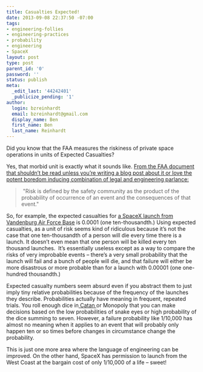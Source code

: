 ```yaml
---
title: Casualties Expected!
date: 2013-09-08 22:37:50 -07:00
tags:
- engineering-follies
- engineering-practices
- probability
- engineering
- SpaceX
layout: post
type: post
parent_id: '0'
password: ''
status: publish
meta:
  _edit_last: '44242401'
  _publicize_pending: '1'
author:
  login: bzreinhardt
  email: bzreinhardt@gmail.com
  display_name: Ben
  first_name: Ben
  last_name: Reinhardt
---
```


<p>Did you know that the FAA measures the riskiness of private space operations in units of Expected Casualties?</p>
<p>Yes, that morbid unit is exactly what it sounds like. <a href="http://www.faa.gov/about/office_org/headquarters_offices/ast/licenses_permits/media/Ac4311fn.pdf" target="_blank">From the FAA document that shouldn’t be read unless you’re writing a blog post about it or love the potent boredom inducing combination of legal and engineering parlance:</a></p>
<blockquote><p> "Risk is defined by the safety community as the product of the probability of occurrence of an event and the consequences of that event."</p></blockquote>
<p>So, for example, the expected casualties for <a href="http://www.spacepolicyonline.com/news/faa-grants-safety-waiver-to-spacex-for-west-coast-launch" target="_blank">a SpaceX launch from Vandenburg Air Force Base</a> is 0.0001 (one ten-thousandth.) Using expected casualties, as a unit of risk seems kind of ridiculous because it’s not the case that one ten-thousandth of a person will die every time there is a launch. It doesn’t even mean that one person will be killed every ten thousand launches.  It’s essentially useless except as a way to compare the risks of very improbable events – there’s a very small probability that the launch will fail and a bunch of people will die, and that failure will either be more disastrous or more probable than for a launch with 0.00001 (one one-hundred thousandth.)</p>
<p>Expected casualty numbers seem absurd even if you abstract them to just imply tiny relative probabilities because of the frequency of the launches they describe. Probabilities actually have meaning in frequent, repeated trials. You roll enough dice in<a href="http://en.wikipedia.org/wiki/Settlers_of_Catan" target="_blank"> Catan </a>or Monopoly that you can make decisions based on the low probabilities of snake eyes or high probability of the dice summing to seven. However, a failure probability like 1/10,000 has almost no meaning when it applies to an event that will probably only happen ten or so times before changes in circumstance change the probability.</p>
<p>This is just one more area where the language of engineering can be improved. On the other hand, SpaceX has permission to launch from the West Coast at the bargain cost of only 1/10,000 of a life – sweet!</p>
